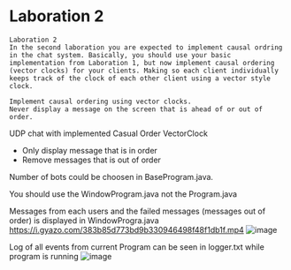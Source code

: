 
# Laboration 2


```
Laboration 2
In the second laboration you are expected to implement causal ordring in the chat system. Basically, you should use your basic implementation from Laboration 1, but now implement causal ordering (vector clocks) for your clients. Making so each client individually keeps track of the clock of each other client using a vector style clock.

Implement causal ordering using vector clocks.
Never display a message on the screen that is ahead of or out of order.
```

UDP chat with implemented Casual Order VectorClock 
- Only display message that is in order
- Remove messages that is out of order

Number of bots could be choosen in BaseProgram.java. 

You should use the WindowProgram.java not the Program.java

Messages from each users and the failed messages (messages out of order) is displayed in WindowProgra.java
https://i.gyazo.com/383b85d773bd9b330946498f48f1db1f.mp4
![image](https://user-images.githubusercontent.com/43444902/65540436-af49e280-df0b-11e9-9a96-71d8e1da19d1.png)


Log of all events from current Program can be seen in logger.txt while program is running
![image](https://user-images.githubusercontent.com/43444902/65540534-e4eecb80-df0b-11e9-9324-e12354a44d2c.png)